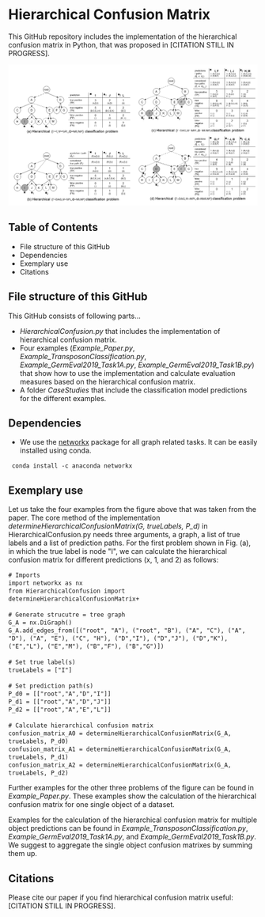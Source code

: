 # Hierarchical Confusion Matrix
This GitHub repository includes the implementation of the hierarchical confusion matrix in Python, that was proposed in [CITATION STILL IN PROGRESS].

![Hierarchical Confusion Matrix Examples](https://github.com/DerKevinRiehl/HierarchicalConfusionMatrix/blob/main/ExampleProblems.png)

## Table of Contents
* File structure of this GitHub
* Dependencies
* Exemplary use
* Citations

## File structure of this GitHub
This GitHub consists of following parts...
* *HierarchicalConfusion.py* that includes the implementation of hierarchical confusion matrix.
* Four examples (*Example_Paper.py*, *Example_TransposonClassification.py*, *Example_GermEval2019_Task1A.py*, *Example_GermEval2019_Task1B.py*) that show how to use the implementation and calculate evaluation measures based on the hierarchical confusion matrix.
* A folder *CaseStudies* that include the classification model predictions for the different examples.

## Dependencies
* We use the [networkx](https://anaconda.org/anaconda/networkx) package for all graph related tasks. It can be easily installed using conda.
```
 conda install -c anaconda networkx 
```

## Exemplary use
Let us take the four examples from the figure above that was taken from the paper.
The core method of the implementation *determineHierarchicalConfusionMatrix(G, trueLabels, P_d)* in HierarchicalConfusion.py needs three arguments, a graph, a list of true labels and a list of prediction paths.
For the first problem shown in Fig. (a), in which the true label is node "I", we can calculate the hierarchical confusion matrix for different predictions (x, 1, and 2) as follows:
```
# Imports
import networkx as nx
from HierarchicalConfusion import determineHierarchicalConfusionMatrix+

# Generate strucutre = tree graph
G_A = nx.DiGraph()
G_A.add_edges_from([("root", "A"), ("root", "B"), ("A", "C"), ("A", "D"), ("A", "E"), ("C", "H"), ("D","I"), ("D","J"), ("D","K"), ("E","L"), ("E","M"), ("B","F"), ("B","G")])

# Set true label(s)
trueLabels = ["I"]

# Set prediction path(s)
P_d0 = [["root","A","D","I"]]
P_d1 = [["root","A","D","J"]]
P_d2 = [["root","A","E","L"]]

# Calculate hierarchical confusion matrix
confusion_matrix_A0 = determineHierarchicalConfusionMatrix(G_A, trueLabels, P_d0)
confusion_matrix_A1 = determineHierarchicalConfusionMatrix(G_A, trueLabels, P_d1)
confusion_matrix_A2 = determineHierarchicalConfusionMatrix(G_A, trueLabels, P_d2)
```
Further examples for the other three problems of the figure can be found in *Example_Paper.py*.
These examples show the calculation of the hierarchical confusion matrix for one single object of a dataset.

Examples for the calculation of the hierarchical confusion matrix for multiple object predictions can be found in *Example_TransposonClassification.py*, *Example_GermEval2019_Task1A.py*, and *Example_GermEval2019_Task1B.py*.
We suggest to aggregate the single object confusion matrixes by summing them up.

## Citations
Please cite our paper if you find hierarchical confusion matrix useful: [CITATION STILL IN PROGRESS].
